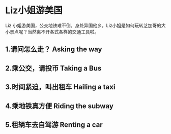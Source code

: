 # Liz小姐游美国

Liz 小姐游美国，公交地铁难不倒。身处异国他乡，Liz小姐是如何玩转芝加哥的大小景点呢？当然离不开各式各样的交通工具啦。

## 1.请问怎么走？ Asking the way

## 2.乘公交，请投币 Taking a Bus

## 3.时间紧迫，叫出租车 Hailing a taxi

## 4.乘地铁真方便 Riding the subway

## 5.租辆车去自驾游 Renting a car
